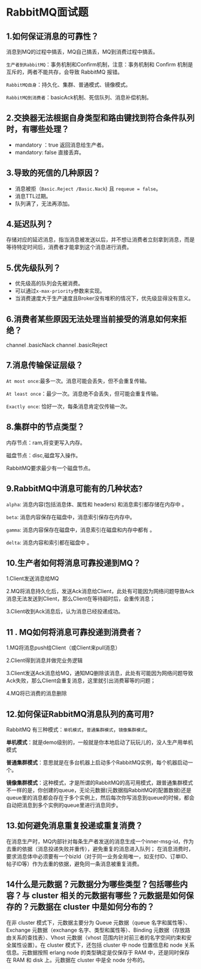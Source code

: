 # RabbitMQ面试题

## 1.如何保证消息的可靠性？

消息到MQ的过程中搞丢，MQ自己搞丢，MQ到消费过程中搞丢。

`生产者到RabbitMQ`：事务机制和Confirm机制，注意：事务机制和 Confirm 机制是互斥的，两者不能共存，会导致 RabbitMQ 报错。

`RabbitMQ自身`：持久化、集群、普通模式、镜像模式。

`RabbitMQ到消费者`：basicAck机制、死信队列、消息补偿机制。

## 2.交换器无法根据自身类型和路由键找到符合条件队列时，有哪些处理？

- mandatory ：true 返回消息给生产者。
- mandatory: false 直接丢弃。

## 3.导致的死信的几种原因？

- 消息被拒（`Basic.Reject /Basic.Nack`) 且 `requeue = false`。
- 消息TTL过期。
- 队列满了，无法再添加。

## 4.延迟队列？

存储对应的延迟消息，指当消息被发送以后，并不想让消费者立刻拿到消息，而是等待特定时间后，消费者才能拿到这个消息进行消费。

## 5.优先级队列？

- 优先级高的队列会先被消费。
- 可以通过`x-max-priority`参数来实现。
- 当消费速度大于生产速度且Broker没有堆积的情况下，优先级显得没有意义。

## 6.消费者某些原因无法处理当前接受的消息如何来拒绝？

channel .basicNack channel .basicReject

## 7.消息传输保证层级？

`At most once`:最多一次。消息可能会丢失，但不会重复传输。

`At least once`：最少一次。消息绝不会丢失，但可能会重复传输。

`Exactly once`:  恰好一次，每条消息肯定仅传输一次。

## 8.集群中的节点类型？

内存节点：ram,将变更写入内存。

磁盘节点：disc,磁盘写入操作。

RabbitMQ要求最少有一个磁盘节点。

## 9.RabbitMQ中消息可能有的几种状态?

`alpha`: 消息内容(包括消息体、属性和 headers) 和消息索引都存储在内存中 。

`beta`: 消息内容保存在磁盘中，消息索引保存在内存中。

`gamma`: 消息内容保存在磁盘中，消息索引在磁盘和内存中都有 。

`delta`: 消息内容和索引都在磁盘中 。

## 10.生产者如何将消息可靠投递到MQ？

1.Client发送消息给MQ

2.MQ将消息持久化后，发送Ack消息给Client，此处有可能因为网络问题导致Ack消息无法发送到Client，那么Client在等待超时后，会重传消息；

3.Client收到Ack消息后，认为消息已经投递成功。

## 11 . MQ如何将消息可靠投递到消费者？

1.MQ将消息push给Client（或Client来pull消息）

2.Client得到消息并做完业务逻辑

3.Client发送Ack消息给MQ，通知MQ删除该消息，此处有可能因为网络问题导致Ack失败，那么Client会重复消息，这里就引出消费幂等的问题；

4.MQ将已消费的消息删除

## 12.如何保证RabbitMQ消息队列的高可用?

RabbitMQ 有三种模式：`单机模式`，`普通集群模式`，`镜像集群模式`。

**单机模式**：就是demo级别的，一般就是你本地启动了玩玩儿的，没人生产用单机模式

**普通集群模式**：意思就是在多台机器上启动多个RabbitMQ实例，每个机器启动一个。

**镜像集群模式**：这种模式，才是所谓的RabbitMQ的高可用模式，跟普通集群模式不一样的是，你创建的queue，无论元数据(元数据指RabbitMQ的配置数据)还是queue里的消息都会存在于多个实例上，然后每次你写消息到queue的时候，都会自动把消息到多个实例的queue里进行消息同步。

## 13.如何避免消息重复投递或重复消费？

在消息生产时，MQ内部针对每条生产者发送的消息生成一个inner-msg-id，作为去重的依据（消息投递失败并重传），避免重复的消息进入队列；
在消息消费时，要求消息体中必须要有一个bizId（对于同一业务全局唯一，如支付ID、订单ID、帖子ID等）作为去重的依据，避免同一条消息被重复消费。

## 14什么是元数据？元数据分为哪些类型？包括哪些内容？与 cluster 相关的元数据有哪些？元数据是如何保存的？元数据在 cluster 中是如何分布的？

在非 cluster 模式下，元数据主要分为 Queue 元数据（queue 名字和属性等）、Exchange 元数据（exchange 名字、类型和属性等）、Binding 元数据（存放路由关系的查找表）、Vhost 元数据（vhost 范围内针对前三者的名字空间约束和安全属性设置）。在 cluster 模式下，还包括 cluster 中 node 位置信息和 node 关系信息。元数据按照 erlang node 的类型确定是仅保存于 RAM 中，还是同时保存在 RAM 和 disk 上。元数据在 cluster 中是全 node 分布的。

